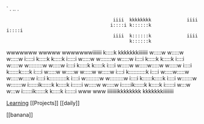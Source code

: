 `                     .          ..         .    
                                                                            
                                           iiii  kkkkkkkk             iiii  
                                          i::::i k::::::k            i::::i 
                                           iiii  k::::::k             iiii  
                                                 k::::::k                   
wwwwwww           wwwww           wwwwwwwiiiiiii  k:::::k    kkkkkkkiiiiiii 
 w:::::w         w:::::w         w:::::w i:::::i  k:::::k   k:::::k i:::::i 
  w:::::w       w:::::::w       w:::::w   i::::i  k:::::k  k:::::k   i::::i 
   w:::::w     w:::::::::w     w:::::w    i::::i  k:::::k k:::::k    i::::i 
    w:::::w   w:::::w:::::w   w:::::w     i::::i  k::::::k:::::k     i::::i 
     w:::::w w:::::w w:::::w w:::::w      i::::i  k:::::::::::k      i::::i 
      w:::::w:::::w   w:::::w:::::w       i::::i  k:::::::::::k      i::::i 
       w:::::::::w     w:::::::::w        i::::i  k::::::k:::::k     i::::i 
        w:::::::w       w:::::::w        i::::::ik::::::k k:::::k   i::::::i
         w:::::w         w:::::w         i::::::ik::::::k  k:::::k  i::::::i
          w:::w           w:::w          i::::::ik::::::k   k:::::k i::::::i
           www             www           iiiiiiiikkkkkkkk    kkkkkkkiiiiiiii
                                                                            
                                                                            
                    

[Learning](Learning)
[[Projects]]
[[daily]]



[[banana]]



